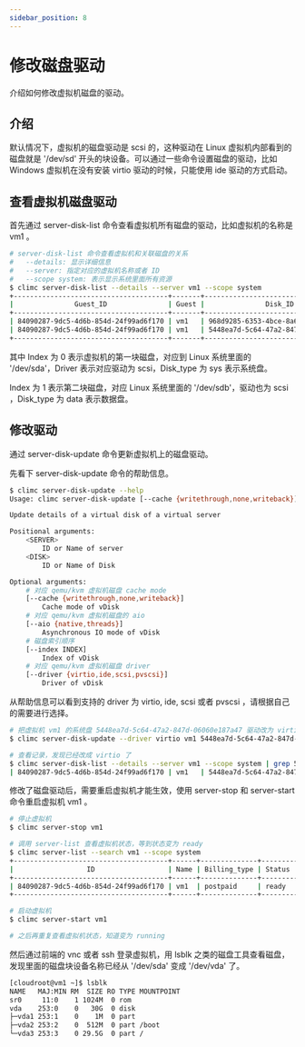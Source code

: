 ```yaml
---
sidebar_position: 8
---
```


# 修改磁盘驱动

介绍如何修改虚拟机磁盘的驱动。

## 介绍

默认情况下，虚拟机的磁盘驱动是 scsi 的，这种驱动在 Linux 虚拟机内部看到的磁盘就是 '/dev/sd' 开头的块设备。可以通过一些命令设置磁盘的驱动，比如 Windows 虚拟机在没有安装 virtio 驱动的时候，只能使用 ide 驱动的方式启动。

## 查看虚拟机磁盘驱动

首先通过 server-disk-list 命令查看虚拟机所有磁盘的驱动，比如虚拟机的名称是 vm1 。

```bash
# server-disk-list 命令查看虚拟机和关联磁盘的关系
#   --details: 显示详细信息
#   --server: 指定对应的虚拟机名称或者 ID
#   --scope system: 表示显示系统里面所有资源
$ climc server-disk-list --details --server vm1 --scope system
+--------------------------------------+-------+--------------------------------------+-------------------------------+-----------+--------+------------+-------+--------+-----------+--------------+
|               Guest_ID               | Guest |               Disk_ID                |             Disk              | Disk_size | Driver | Cache_mode | Index | Status | Disk_type | Storage_type |
+--------------------------------------+-------+--------------------------------------+-------------------------------+-----------+--------+------------+-------+--------+-----------+--------------+
| 84090287-9dc5-4d6b-854d-24f99ad6f170 | vm1   | 968d9285-6353-4bce-8a6f-bf540efad3f5 | data-disk                     | 10240     | scsi   | none       | 1     | ready  | data      | local        |
| 84090287-9dc5-4d6b-854d-24f99ad6f170 | vm1   | 5448ea7d-5c64-47a2-847d-06060e187a47 | vdisk-vm1-1624970026002516731 | 30720     | scsi   | none       | 0     | ready  | sys       | local        |
+--------------------------------------+-------+--------------------------------------+-------------------------------+-----------+--------+------------+-------+--------+-----------+--------------+
```

其中 Index 为 0 表示虚拟机的第一块磁盘，对应到 Linux 系统里面的 '/dev/sda'，Driver 表示对应驱动为 scsi，Disk_type 为 sys 表示系统盘。

Index 为 1 表示第二块磁盘，对应 Linux 系统里面的 '/dev/sdb'，驱动也为 scsi ，Disk_type 为 data 表示数据盘。

## 修改驱动

通过 server-disk-update 命令更新虚拟机上的磁盘驱动。

先看下 server-disk-update 命令的帮助信息。

```bash
$ climc server-disk-update --help
Usage: climc server-disk-update [--cache {writethrough,none,writeback}] [--aio {native,threads}] [--index INDEX] [--driver {virtio,ide,scsi,pvscsi}] <SERVER> <DISK>

Update details of a virtual disk of a virtual server

Positional arguments:
    <SERVER>
        ID or Name of server
    <DISK>
        ID or Name of Disk

Optional arguments:
    # 对应 qemu/kvm 虚拟机磁盘 cache mode
    [--cache {writethrough,none,writeback}]
        Cache mode of vDisk
    # 对应 qemu/kvm 虚拟机磁盘的 aio
    [--aio {native,threads}]
        Asynchronous IO mode of vDisk
    # 磁盘索引顺序
    [--index INDEX]
        Index of vDisk
    # 对应 qemu/kvm 虚拟机磁盘 driver
    [--driver {virtio,ide,scsi,pvscsi}]
        Driver of vDisk
```

从帮助信息可以看到支持的 driver 为 virtio, ide, scsi 或者 pvscsi ，请根据自己的需要进行选择。

```bash
# 把虚拟机 vm1 的系统盘 5448ea7d-5c64-47a2-847d-06060e187a47 驱动改为 virtio
$ climc server-disk-update --driver virtio vm1 5448ea7d-5c64-47a2-847d-06060e187a47

# 查看记录，发现已经改成 virtio 了
$ climc server-disk-list --details --server vm1 --scope system | grep 5448ea7d-5c64-47a2-847d-06060e187a47
| 84090287-9dc5-4d6b-854d-24f99ad6f170 | vm1   | 5448ea7d-5c64-47a2-847d-06060e187a47 | vdisk-vm1-1624970026002516731 | 30720     | virtio | none       | 0     | ready  | sys       | local        |
```

修改了磁盘驱动后，需要重启虚拟机才能生效，使用 server-stop 和 server-start 命令重启虚拟机 vm1 。

```bash
# 停止虚拟机
$ climc server-stop vm1

# 调用 server-list 查看虚拟机状态，等到状态变为 ready
$ climc server-list --search vm1 --scope system
+--------------------------------------+------+--------------+---------+------------+-----------+-----------+-----------------------------+------------+---------+-----------+
|                  ID                  | Name | Billing_type | Status  | vcpu_count | vmem_size | Secgrp_id |         Created_at          | Hypervisor | os_type | is_system |
+--------------------------------------+------+--------------+---------+------------+-----------+-----------+-----------------------------+------------+---------+-----------+
| 84090287-9dc5-4d6b-854d-24f99ad6f170 | vm1  | postpaid     | ready   | 1          | 1024      | default   | 2021-06-29T12:33:45.000000Z | kvm        | Linux   | false     |
+--------------------------------------+------+--------------+---------+------------+-----------+-----------+-----------------------------+------------+---------+-----------+

# 启动虚拟机
$ climc server-start vm1

# 之后再重复查看虚拟机状态，知道变为 running
```

然后通过前端的 vnc 或者 ssh 登录虚拟机，用 lsblk 之类的磁盘工具查看磁盘，发现里面的磁盘块设备名称已经从 '/dev/sda' 变成 '/dev/vda' 了。

```bash
[cloudroot@vm1 ~]$ lsblk 
NAME   MAJ:MIN RM  SIZE RO TYPE MOUNTPOINT
sr0     11:0    1 1024M  0 rom  
vda    253:0    0   30G  0 disk 
├─vda1 253:1    0    1M  0 part 
├─vda2 253:2    0  512M  0 part /boot
└─vda3 253:3    0 29.5G  0 part /
```
